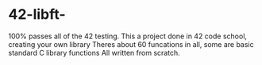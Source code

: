 # 42-libft-
100% passes all of the 42 testing.
This a project done in 42 code school, creating your own library
Theres about 60 funcations in all, some are basic standard C library functions
All written from scratch. 

